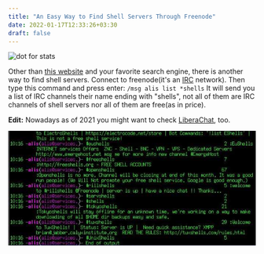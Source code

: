 ```yaml
---
title: "An Easy Way to Find Shell Servers Through Freenode"
date: 2022-01-17T12:33:26+03:30
draft: false 
---
```


![dot for stats](https://farooqkz.de1.hashbang.sh/count/tag.svg)

Other than [this website](http://shells.red-pill.eu/) and your favorite search engine, there is another way to find shell servers. Connect to freenode(it's an [IRC](https://en.wikipedia.org/wiki/IRC) network). Then type this command and press enter: `/msg alis list *shells` It will send you a list of IRC channels their name ending with "shells", not all of them are IRC channels of shell servers nor all of them are free(as in price).

**Edit:** Nowadays as of 2021 you might want to check [LiberaChat](https://libera.chat), too.

![Finding shell servers using freenode image](/finding-shell-servers-using-freenode.jpg)
